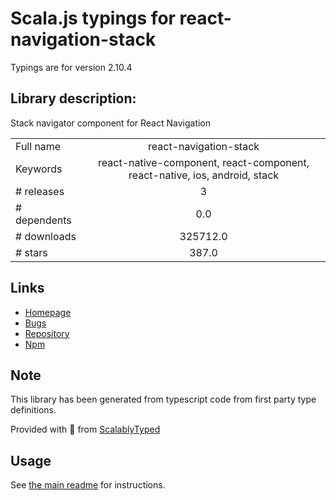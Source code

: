 
# Scala.js typings for react-navigation-stack

Typings are for version 2.10.4

## Library description:
Stack navigator component for React Navigation

|                    |                 |
| ------------------ | :-------------: |
| Full name          | react-navigation-stack |
| Keywords           | react-native-component, react-component, react-native, ios, android, stack |
| # releases         | 3 |
| # dependents       | 0.0 |
| # downloads        | 325712.0 |
| # stars            | 387.0 |

## Links
- [Homepage](https://github.com/react-navigation/react-navigation-stack#readme)
- [Bugs](https://github.com/react-navigation/react-navigation-stack/issues)
- [Repository](https://github.com/react-navigation/react-navigation-stack)
- [Npm](https://www.npmjs.com/package/react-navigation-stack)
    


## Note
This library has been generated from typescript code from first party type definitions.

Provided with :purple_heart: from [ScalablyTyped](https://github.com/oyvindberg/ScalablyTyped)

## Usage
See [the main readme](../../readme.md) for instructions.


